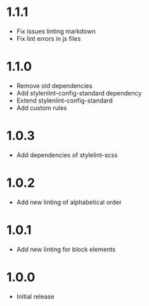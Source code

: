 # 1.1.1

-   Fix issues linting markdown
-   Fix lint errors in js files

# 1.1.0

-   Remove old dependencies
-   Add stylenlint-config-standard dependency
-   Extend stylenlint-config-standard
-   Add custom rules

# 1.0.3

-   Add dependencies of stylelint-scss

# 1.0.2

-   Add new linting of alphabetical order

# 1.0.1

-   Add new linting for block elements

# 1.0.0

-   Initial release
